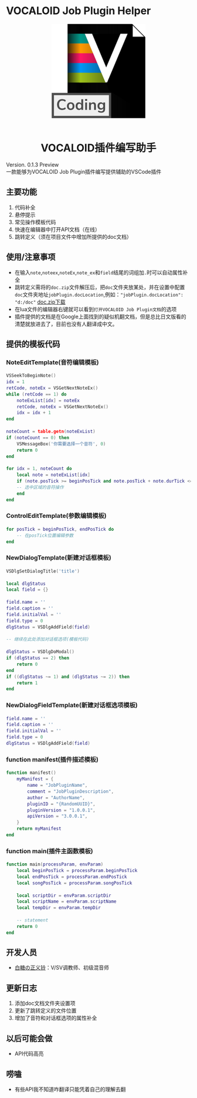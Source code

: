 # VOCALOID Job Plugin Helper
<center><img src="images/vcoding.png"></center>
<br>
<center><h1>VOCALOID插件编写助手</h1></center>
Version. 0.1.3 Preview
<br>
一款能够为VOCALOID Job Plugin插件编写提供辅助的VSCode插件
<br>

## 主要功能
1. 代码补全
2. 悬停提示
3. 常见操作模板代码
4. 快速在编辑器中打开API文档（在线）
5. 跳转定义（须在项目文件中增加所提供的doc文档）

## 使用/注意事项
* 在输入`note`,`noteex`,`noteEx`,`note_ex`和`field`结尾的词组加`.`时可以自动属性补全
* 跳转定义需将的`doc.zip`文件解压后，把`doc`文件夹放某处，并在设置中配置`doc`文件夹地址`jobPlugin.docLocation`,例如：`"jobPlugin.docLocation": "d:/doc"`
[doc.zip下载](https://raw.githubusercontent.com/Xujiayang12/vocaloid-jobplugin-helper/master/doc.zip)
* 在lua文件的编辑器右键就可以看到`打开VOCALOID Job Plugin文档`的选项
* 插件提供的文档是在Google上面找到的疑似机翻文档，但是总比日文版看的清楚就放进去了，目前也没有人翻译成中文。

## 提供的模板代码
### NoteEditTemplate(音符编辑模板)

```lua
VSSeekToBeginNote()
idx = 1
retCode, noteEx = VSGetNextNoteEx()
while (retCode == 1) do
    noteExList[idx] = noteEx
    retCode, noteEx = VSGetNextNoteEx()
    idx = idx + 1
end

noteCount = table.getn(noteExList)
if (noteCount == 0) then
    VSMessageBox('你需要选择一个音符', 0)
    return 0
end

for idx = 1, noteCount do
    local note = noteExList[idx]
    if (note.posTick >= beginPosTick and note.posTick + note.durTick <= endPosTick) then
    -- 选中区域的音符操作
    end
end
```

### ControlEditTemplate(参数编辑模板)

```lua
for posTick = beginPosTick, endPosTick do
    -- 在posTick位置编辑参数
end
```

### NewDialogTemplate(新建对话框模板)

```lua
VSDlgSetDialogTitle('title')

local dlgStatus
local field = {}

field.name = ''
field.caption = ''
field.initialVal = ''
field.type = 0
dlgStatus = VSDlgAddField(field)

-- 继续在此处添加对话框选项(模板代码)

dlgStatus = VSDlgDoModal()
if (dlgStatus == 2) then
    return 0
end
if ((dlgStatus ~= 1) and (dlgStatus ~= 2)) then
    return 1
end
```

### NewDialogFieldTemplate(新建对话框选项模板)

```lua
field.name = ''
field.caption = ''
field.initialVal = ''
field.type = 0
dlgStatus = VSDlgAddField(field)
```

### function manifest(插件描述模板)

```lua
function manifest()
    myManifest = {
        name = "JobPluginName",
        comment = "JobPluginDescription",
        author = "AuthorName",
        pluginID = "{RandomUUID}",
        pluginVersion = "1.0.0.1",
        apiVersion = "3.0.0.1",
    }
    return myManifest
end
```

### function main(插件主函数模板)

```lua
function main(processParam, envParam)
    local beginPosTick = processParam.beginPosTick
    local endPosTick = processParam.endPosTick
    local songPosTick = processParam.songPosTick

    local scriptDir = envParam.scriptDir
    local scriptName = envParam.scriptName
    local tempDir = envParam.tempDir

    -- statement
    return 0
end
```



## 开发人员
* [白糖の正义铃](https://space.bilibili.com/180668218)：V/SV调教师、初级混音师

## 更新日志
1. 添加doc文档文件夹设置项
2. 更新了跳转定义的文件位置
3. 增加了音符和对话框选项的属性补全

## 以后可能会做
* API代码高亮

## 唠嗑
* 有些API我不知道咋翻译只能凭着自己的理解去翻